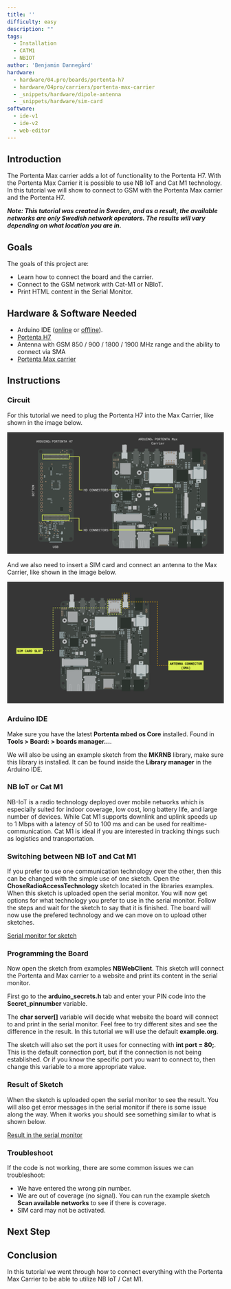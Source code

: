 ```yaml
---
title: ''
difficulty: easy
description: ""
tags:
  - Installation
  - CATM1
  - NBIOT
author: 'Benjamin Dannegård'
hardware:
  - hardware/04.pro/boards/portenta-h7
  - hardware/04pro/carriers/portenta-max-carrier
  - _snippets/hardware/dipole-antenna
  - _snippets/hardware/sim-card
software:
  - ide-v1
  - ide-v2
  - web-editor
---
```


## Introduction 

The Portenta Max carrier adds a lot of functionality to the Portenta H7. With the Portenta Max Carrier it is possible to use NB IoT and Cat M1 technology. In this tutorial we will show to connect to GSM with the Portenta Max carrier and the Portenta H7.

***Note: This tutorial was created in Sweden, and as a result, the available networks are only Swedish network operators. The results will vary depending on what location you are in.***

## Goals

The goals of this project are:

- Learn how to connect the board and the carrier.
- Connect to the GSM network with Cat-M1 or NBIoT.
- Print HTML content in the Serial Monitor.

## Hardware & Software Needed

- Arduino IDE ([online](https://create.arduino.cc/) or [offline](https://www.arduino.cc/en/main/software)).
- [Portenta H7](https://store.arduino.cc/products/portenta-h7)
- Antenna with GSM 850 / 900 / 1800 / 1900 MHz range and the ability to connect via SMA
- [Portenta Max carrier](https://store.arduino.cc/products/portenta-max-carrier)

## Instructions

### Circuit

For this tutorial we need to plug the Portenta H7 into the Max Carrier, like shown in the image below.

![Connecting the Portenta H7 and Max Carrier](assets/Connect-H7-to-Max-carrier.svg)

And we also need to insert a SIM card and connect an antenna to the Max Carrier, like shown in the image below.

![SIM card slot and antenna connector](assets/Sim-card-and-antenna-on-Max-carrier.png)

### Arduino IDE

Make sure you have the latest **Portenta mbed os Core** installed. Found in **Tools > Board: > boards manager...**.

We will also be using an example sketch from the **MKRNB** library, make sure this library is installed. It can be found inside the **Library manager** in the Arduino IDE.

### NB IoT or Cat M1

NB-IoT is a radio technology deployed over mobile networks which is especially suited for indoor coverage, low cost, long battery life, and large number of devices. While Cat M1 supports downlink and uplink speeds up to 1 Mbps with a latency of 50 to 100 ms and can be used for realtime-communication. Cat M1 is ideal if you are interested in tracking things such as logistics and transportation.

### Switching between NB IoT and Cat M1

If you prefer to use one communication technology over the other, then this can be changed with the simple use of one sketch. Open the **ChoseRadioAccessTechnology** sketch located in the libraries examples. When this sketch is uploaded open the serial monitor. You will now get options for what technology you prefer to use in the serial monitor. Follow the steps and wait for the sketch to say that it is finished. The board will now use the prefered technology and we can move on to upload other sketches.

[Serial monitor for sketch]()

### Programming the Board

Now open the sketch from examples **NBWebClient**. This sketch will connect the Portenta and Max carrier to a website and print its content in the serial monitor.

First go to the **arduino_secrets.h** tab and enter your PIN code into the **Secret_pinnumber** variable.

The **char server[]** variable will decide what website the board will connect to and print in the serial monitor. Feel free to try different sites and see the difference in the result. In this tutorial we will use the default **example.org**.

The sketch will also set the port it uses for connecting with **int port = 80;**. This is the default connection port, but if the connection is not being established. Or if you know the specific port you want to connect to, then change this variable to a more appropriate value.

### Result of Sketch

When the sketch is uploaded open the serial monitor to see the result. You will also get error messages in the serial monitor if there is some issue along the way. When it works you should see something similar to what is shown below.

[Result in the serial monitor]()

### Troubleshoot

If the code is not working, there are some common issues we can troubleshoot:

- We have entered the wrong pin number.
- We are out of coverage (no signal). You can run the example sketch **Scan available networks** to see if there is coverage.
- SIM card may not be activated.

## Next Step


## Conclusion

In this tutorial we went through how to connect everything with the Portenta Max Carrier to be able to utilize NB IoT / Cat M1. 